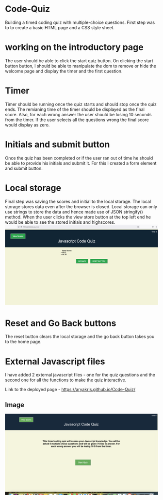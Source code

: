 # Code-Quiz
Building a timed coding quiz with multiple-choice questions.
First step was to  to create a basic HTML page and a CSS style sheet. 

# working on the introductory page
The user should be able to click the start quiz button. On clicking the start button button, I should be able to manipulate the dom to remove or hide the welcome page and display the timer and the first question. 
# Timer 
Timer should be running once the quiz starts and should stop once the quiz ends. The remianing time of the timer should be displayed as the final score. Also, for each wrong answer the user should be losing 10 seconds from the timer. 
If the user selects all the questions wrong the final score would display as zero. 
# Initials and submit button
Once the quiz has been completed or if the user ran out of time he should be able to provide his initials and submit it. For this I created a form element and submit button. 
# Local storage
Final step was saving the scores and initial to the local storage. The local storage stores data even after the browser is closed. Local storage can only use strings to store the data and hence made use of JSON stringify() method. When the user clicks the view store button at the top left end he would be able to see the stored initials and highscores. 
![alt text](https://github.com/AryaKris/Code-Quiz/blob/main/assets/Images/Screen%20Shot%202021-11-28%20at%2014.47.14.png)
# Reset and Go Back buttons 
The reset button clears the local storage and the go back button takes you to the home page. 
# External Javascript files
I have added 2 external javascript files - one for the quiz questions and the second one for all the functions to make the quiz interactive. 

Link to the deployed page - https://aryakris.github.io/Code-Quiz/

## Image
![alt text](https://github.com/AryaKris/Code-Quiz/blob/main/assets/Images/Screen%20Shot%202021-11-28%20at%2011.06.34.png)